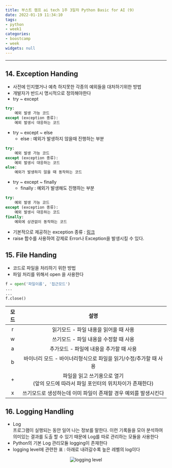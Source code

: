 ```yaml
---
title: 부스트 캠프 ai tech 1주 3일차 Python Basic for AI (9)
date: 2022-01-19 11:34:10
tags:
- python
- week1
categories:
- boostcamp
- week
widgets: null
---
```

***
## 14. Exception Handing
* 사전에 인지했거나 예측 하지못한 각종의 예외들을 대처하기위한 방법
* 개발자가 반드시 명시적으로 정의해야한다
* try ~ except  

```python
try:
    예외 발생 가능 코드
except (exception 종류):
    예외 발생시 대응하는 코드
```

* try ~ except ~ else
  * else : 예외가 발생하지 않을때 진행하는 부분  

```python
try:
    예외 발생 가능 코드
except (exception 종류):
    예외 발생시 대응하는 코드
else:
    예외가 발생하지 않을 때 동작하는 코드
```

* try ~ except ~ finally
  * finally : 예외가 발생해도 진행하는 부분  

```python
try:
    예외 발생 가능 코드
except (exception 종류):
    예외 발생시 대응하는 코드
finally:
    예외에 상관없이 동작하는 코드
```

* 기본적으로 제공하는 exception 종류 : [링크](https://docs.python.org/3/library/exceptions.html)
* raise 함수를 사용하여 강제로 Error나 Exception을 발생시킬 수 있다.

## 15. File Handing
* 코드로 파일을 처리하기 위한 방법
* 파일 처리를 위해서 open 을 사용한다
```python
f = open('파일이름', '접근모드')
...
...
f.close()
```
|모드| 설명 |
|:-:|:-:|
|r|읽기모드 - 파일 내용을 읽어올 때 사용|
|w|쓰기모드 - 파일 내용을 수정할 때 사용|
|a|추가모드 - 파일에 내용을 추가할 때 사용|
|b|바이너리 모드 - 바이너리형식으로 파일을 읽기/수정/추가할 때 사용|
|+|파일을 읽고 쓰기용으로 열기 <br/> (앞의 모드에 따라서 파일 포인터의 위치차이가 존재한다)|
|x|쓰기모드로 생성하는데 이미 파일이 존재할 경우 예외를 발생시킨다|

## 16. Logging Handling
* Log  
  프로그램이 실행되는 동안 일어 나는 정보를 말한다. 이런 기록들을 모아 분석하여 의미있는 결과를 도출 할 수 있기 때문에 Log를 따로 관리하는 모듈을 사용한다
* Python의 기본 Log 관리모듈 logging이 존재한다
* logging level에 관련한 표 : 아래로 내려갈수록 높은 레벨의 log이다  

<center>

![logging level](/img/logging.PNG)

</center>